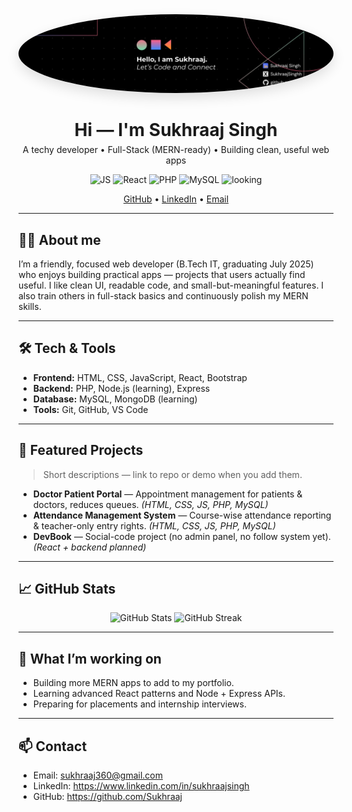 <!-- README.md for GitHub profile -->
<!-- Replace placeholders like USERNAME, EMAIL, and links as needed -->

<div align="center">
  <!-- Avatar (replace with your generated Ghibli-style image link) -->
  <img src="https://github.com/Sukhraaj/Sukhraaj/blob/main/1720856911009.jpg" alt="avatar" style="border-radius:50%; box-shadow: 0 8px 20px rgba(0,0,0,0.12)">

  <h1 style="margin-bottom: 6px">Hi — I'm <strong>Sukhraaj Singh</strong></h1>
  <p style="margin-top:0">A techy developer • Full-Stack (MERN-ready) • Building clean, useful web apps</p>

  <!-- Quick badges -->
  <p>
    <img src="https://img.shields.io/badge/Stack-JavaScript-orange?logo=javascript&logoColor=white" alt="JS">
    <img src="https://img.shields.io/badge/Stack-React-blue?logo=react&logoColor=white" alt="React">
    <img src="https://img.shields.io/badge/Stack-PHP-8892BF?logo=php&logoColor=white" alt="PHP">
    <img src="https://img.shields.io/badge/Stack-MySQL-4479A1?logo=mysql&logoColor=white" alt="MySQL">
    <img src="https://img.shields.io/badge/Looking%20for%20-%20Internships-brightgreen" alt="looking">
  </p>

  <!-- Social links -->
  <p>
    <a href="https://github.com/Sukhraaj" target="_blank">GitHub</a> •
    <a href="https://www.linkedin.com/in/sukhraajsingh" target="_blank">LinkedIn</a> •
    <a href="mailto:sukhraaj360@gmail.com">Email</a>
  </p>
</div>

---

## 👨‍💻 About me
I’m a friendly, focused web developer (B.Tech IT, graduating July 2025) who enjoys building practical apps — projects that users actually find useful. I like clean UI, readable code, and small-but-meaningful features. I also train others in full-stack basics and continuously polish my MERN skills.

---

## 🛠️ Tech & Tools
- **Frontend:** HTML, CSS, JavaScript, React, Bootstrap  
- **Backend:** PHP, Node.js (learning), Express  
- **Database:** MySQL, MongoDB (learning)  
- **Tools:** Git, GitHub, VS Code

---

## 🚀 Featured Projects
> Short descriptions — link to repo or demo when you add them.

- **Doctor Patient Portal** — Appointment management for patients & doctors, reduces queues. *(HTML, CSS, JS, PHP, MySQL)*  
- **Attendance Management System** — Course-wise attendance reporting & teacher-only entry rights. *(HTML, CSS, JS, PHP, MySQL)*  
- **DevBook** — Social-code project (no admin panel, no follow system yet). *(React + backend planned)*

---

## 📈 GitHub Stats
<!-- Put this block in README as-is — replace USERNAME with your GitHub username -->
<p align="center">
  <img src="https://github-readme-stats.vercel.app/api?username=Sukhraaj&show_icons=true&theme=default&count_private=true" alt="GitHub Stats" />
  <img src="https://github-readme-streak-stats.herokuapp.com/?user=Sukhraaj&theme=default" alt="GitHub Streak" />
</p>

---

## 🧩 What I’m working on
- Building more MERN apps to add to my portfolio.
- Learning advanced React patterns and Node + Express APIs.
- Preparing for placements and internship interviews.

---

## 📫 Contact
- Email: sukhraaj360@gmail.com  
- LinkedIn: https://www.linkedin.com/in/sukhraajsingh  
- GitHub: https://github.com/Sukhraaj

